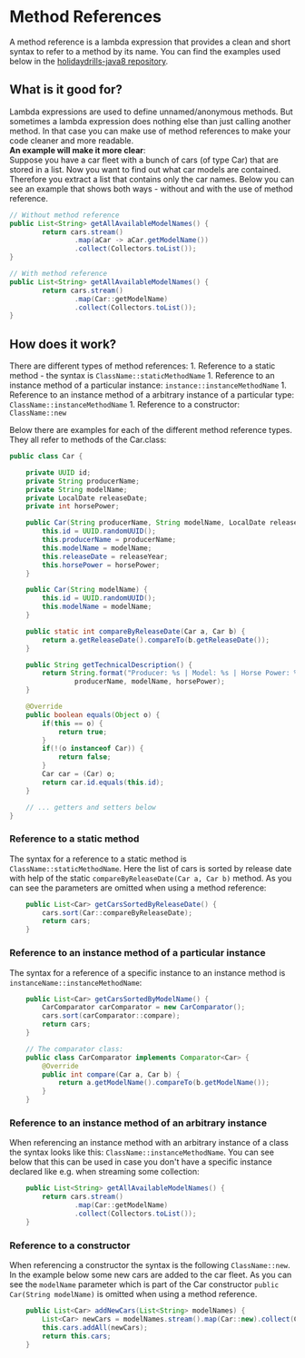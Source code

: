 # Method References

A method reference is a lambda expression that provides a clean and short syntax to refer to a method by its name. You can find the examples used below in the [holidaydrills-java8 repository](https://github.com/Holidaydrills/holidaydrills-Java8/tree/master/src/main/java/com/holidaydrills/methodreference).

## What is it good for?

Lambda expressions are used to define unnamed/anonymous methods. But sometimes a lambda expression does nothing else than just calling another method. In that case you can make use of method references to make your code cleaner and more readable.  
**An example will make it more clear**:  
Suppose you have a car fleet with a bunch of cars \(of type Car\) that are stored in a list. Now you want to find out what car models are contained. Therefore you extract a list that contains only the car names. Below you can see an example that shows both ways - without and with the use of method reference.

```java
// Without method reference
public List<String> getAllAvailableModelNames() {
        return cars.stream()
                .map(aCar -> aCar.getModelName())
                .collect(Collectors.toList());
}

// With method reference
public List<String> getAllAvailableModelNames() {
        return cars.stream()
                .map(Car::getModelName)
                .collect(Collectors.toList());
}
```

## How does it work?

There are different types of method references: 1. Reference to a static method - the syntax is `ClassName::staticMethodName` 1. Reference to an instance method of a particular instance: `instance::instanceMethodName` 1. Reference to an instance method of a arbitrary instance of a particular type: `ClassName::instanceMethodName` 1. Reference to a constructor: `ClassName::new`

Below there are examples for each of the different method reference types. They all refer to methods of the Car.class:

```java
public class Car {

    private UUID id;
    private String producerName;
    private String modelName;
    private LocalDate releaseDate;
    private int horsePower;

    public Car(String producerName, String modelName, LocalDate releaseYear, int horsePower) {
        this.id = UUID.randomUUID();
        this.producerName = producerName;
        this.modelName = modelName;
        this.releaseDate = releaseYear;
        this.horsePower = horsePower;
    }

    public Car(String modelName) {
        this.id = UUID.randomUUID();
        this.modelName = modelName;
    }

    public static int compareByReleaseDate(Car a, Car b) {
        return a.getReleaseDate().compareTo(b.getReleaseDate());
    }

    public String getTechnicalDescription() {
        return String.format("Producer: %s | Model: %s | Horse Power: %s",
                producerName, modelName, horsePower);
    }

    @Override
    public boolean equals(Object o) {
        if(this == o) {
            return true;
        }
        if(!(o instanceof Car)) {
            return false;
        }
        Car car = (Car) o;
        return car.id.equals(this.id);
    }

    // ... getters and setters below
}
```

### Reference to a static method

The syntax for a reference to a static method is `ClassName::staticMethodName`. Here the list of cars is sorted by release date with help of the static `compareByReleaseDate(Car a, Car b)` method. As you can see the parameters are omitted when using a method reference:

```java
    public List<Car> getCarsSortedByReleaseDate() {
        cars.sort(Car::compareByReleaseDate);
        return cars;
    }
```

### Reference to an instance method of a particular instance

The syntax for a reference of a specific instance to an instance method is `instanceName::instanceMethodName`:

```java
    public List<Car> getCarsSortedByModelName() {
        CarComparator carComparator = new CarComparator();
        cars.sort(carComparator::compare);
        return cars;
    }

    // The comparator class:
    public class CarComparator implements Comparator<Car> {
        @Override
        public int compare(Car a, Car b) {
            return a.getModelName().compareTo(b.getModelName());
        }
    }
```

### Reference to an instance method of an arbitrary instance

When referencing an instance method with an arbitrary instance of a class the syntax looks like this: `ClassName::instanceMethodName`. You can see below that this can be used in case you don't have a specific instance declared like e.g. when streaming some collection:

```java
    public List<String> getAllAvailableModelNames() {
        return cars.stream()
                .map(Car::getModelName)
                .collect(Collectors.toList());
    }
```

### Reference to a constructor

When referencing a constructor the syntax is the following `ClassName::new`. In the example below some new cars are added to the car fleet. As you can see the `modelName` parameter which is part of the Car constructor `public Car(String modelName)` is omitted when using a method reference.

```java
    public List<Car> addNewCars(List<String> modelNames) {
        List<Car> newCars = modelNames.stream().map(Car::new).collect(Collectors.toList());
        this.cars.addAll(newCars);  
        return this.cars;
    }
```

